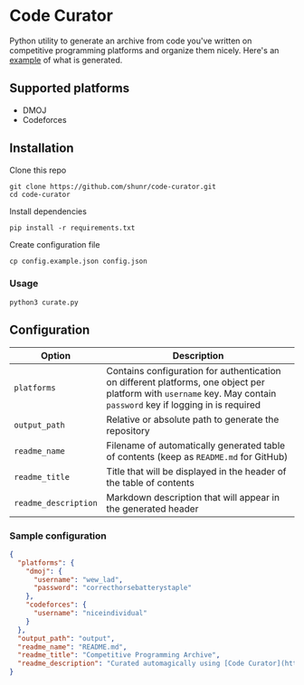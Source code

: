 # Code Curator

Python utility to generate an archive from code you've written on competitive programming platforms and organize them nicely. Here's an [example](https://github.com/shunr/competitive-programming) of what is generated.

## Supported platforms
- DMOJ
- Codeforces

## Installation
Clone this repo
```shell
git clone https://github.com/shunr/code-curator.git
cd code-curator
```
Install dependencies
```shell
pip install -r requirements.txt
```
Create configuration file
```shell
cp config.example.json config.json
```
### Usage
```shell
python3 curate.py
```

## Configuration
| Option | Description |
|---|---|
|```platforms```| Contains configuration for authentication on different platforms, one object per platform with ```username``` key. May contain ```password``` key if logging in is required |
|```output_path```| Relative or absolute path to generate the repository |
|```readme_name```| Filename of automatically generated table of contents (keep as ```README.md``` for GitHub) |
|```readme_title```| Title that will be displayed in the header of the table of contents |
|```readme_description```| Markdown description that will appear in the generated header |

### Sample configuration
```json
{
  "platforms": {
    "dmoj": {
      "username": "wew_lad",
      "password": "correcthorsebatterystaple"
    },
    "codeforces": {
      "username": "niceindividual"
    }
  },
  "output_path": "output",
  "readme_name": "README.md",
  "readme_title": "Competitive Programming Archive",
  "readme_description": "Curated automagically using [Code Curator](https://github.com/shunr/code-curator)"
}
```